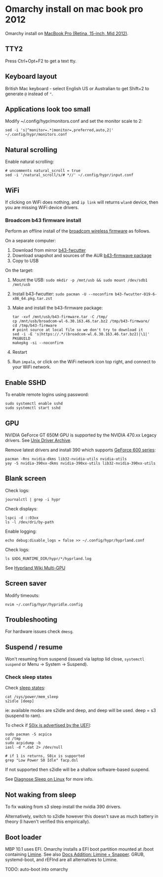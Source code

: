 # Omarchy install on mac book pro 2012

Omarchy install on [MacBook Pro (Retina, 15-inch, Mid 2012)](https://support.apple.com/en-us/112576).

## TTY2

Press Ctrl+Opt+F2 to get a text tty.

## Keyboard layout

British Mac keyboard - select English US or Australian to get Shift+2 to generate `@` instead of `"`.

## Applications look too small

Modify ~/.config/hypr/monitors.conf and set the monitor scale to 2:

```
sed -i 's|^monitor=.*|monitor=,preferred,auto,2|' ~/.config/hypr/monitors.conf
```

## Natural scrolling

Enable natural scrolling:

```
# uncomments natural_scroll = true
sed -i '/natural_scroll/s/# *//' ~/.config/hypr/input.conf
```

## WiFi

If clicking on WiFi does nothing, and `ip link` will returns `wlan0` device, then you are missing WiFi device drivers.

### Broadcom b43 firmware install

Perform an offline install of the [broadcom wireless firmware](https://wiki.archlinux.org/title/MacBookPro10,x#Wi-Fi) as follows.

On a separate computer:

1. Download from mirror [b43-fwcutter](https://archlinux.org/packages/core/x86_64/b43-fwcutter/)
1. Download snapshot and sources of the AUR [b43-firmwave package](https://aur.archlinux.org/packages/b43-firmware)
1. Copy to USB

On the target:

1. Mount the USB: `sudo mkdir -p /mnt/usb && sudo mount /dev/sdb1 /mnt/usb`
1. Install b43-fwcutter: `sudo pacman -U --noconfirm b43-fwcutter-019-6-x86_64.pkg.tar.zst`
1. Make and install the b43-firmware package:

   ```
   tar -xvf /mnt/usb/b43-firmware.tar -C /tmp/
   cp /mnt/usb/broadcom-wl-6.30.163.46.tar.bz2 /tmp/b43-firmware/
   cd /tmp/b43-firmware
   # point source at local file so we don't try to download it
   sed -i -E 's|https://.*/(broadcom-wl.6.30.163.46.tar.bz2)|\1|' PKGBUILD
   makepkg -si --noconfirm
   ```

1. Restart
1. Run `impala`, or click on the WiFi network icon top right, and connect to your WiFi network.

## Enable SSHD

To enable remote logins using password:

```
sudo systemctl enable sshd
sudo systemctl start sshd
```

## GPU

NVIDIA GeForce GT 650M GPU is supported by the NVIDIA 470.xx Legacy drivers. See [Unix Driver Archive](https://www.nvidia.com/en-us/drivers/unix/).

Remove latest drivers and install 390 which supports [GeForce 600 series](https://github.com/korvahannu/arch-nvidia-drivers-installation-guide):

```
pacman -Rns nvidia-dkms lib32-nvidia-utils nvidia-utils
yay -S nvidia-390xx-dkms nvidia-390xx-utils lib32-nvidia-390xx-utils
```

## Blank screen

Check logs:

```
journalctl | grep -i hypr
```

Check displays:

```
lspci -d ::03xx
ls -l /dev/dri/by-path
```

Enable logging:

```
echo debug:disable_logs = false >> ~/.config/hypr/hyprland.conf
```

Check logs:

```
ls $XDG_RUNTIME_DIR/hypr/*/hyprland.log
```

See [Hyprland Wiki Multi-GPU](https://wiki.hypr.land/Configuring/Multi-GPU/)

## Screen saver

Modify timeouts:

```
nvim ~/.config/hypr/hypridle.config
```

## Troubleshooting

For hardware issues check `dmesg`.

## Suspend / resume

Won't resuming from suspend (issued via laptop lid close, `systemctl suspend` or Menu -> System -> Suspend).

### Check sleep states

Check [sleep states](https://wiki.archlinux.org/title/Power_management/Suspend_and_hibernate#Changing_suspend_method):

```
cat /sys/power/mem_sleep
s2idle [deep]
```

ie: available modes are s2idle and deep, and deep will be used. deep = s3 (suspend to ram).

To check if [S0ix is advertised by the UEFI](https://docs.anduinos.com/Skills/System-Management/Diagnose-Sleep.html#21-querying-acpi-tables):

```
sudo pacman -S acpica
cd /tmp
sudo acpidump -b
iasl -d *.dat 2> /dev/null

# if 1 is returns, S0ix is supported
grep "Low Power S0 Idle" facp.dsl
```

If not supported then s2idle will be a shallow software-based suspend.

See [Diagnose Sleep on Linux](https://docs.anduinos.com/Skills/System-Management/Diagnose-Sleep.html) for more info.

## Not waking from sleep

To fix waking from s3 sleep install the nvidia 390 drivers.

Alternatively, switch to s2idle however this doesn't save as much battery in theory (I haven't verified this empirically).

## Boot loader

MBP 10.1 uses EFI. Omarchy installs a EFI boot partition mounted at /boot containing [Limine](https://wiki.archlinux.org/title/Limine). See also [Docs Addition: Limine + Snapper](https://github.com/basecamp/omarchy/issues/1068). GRUB, systemd-boot, and rEFInd are all alternatives to Limine.

TODO: auto-boot into omarchy
